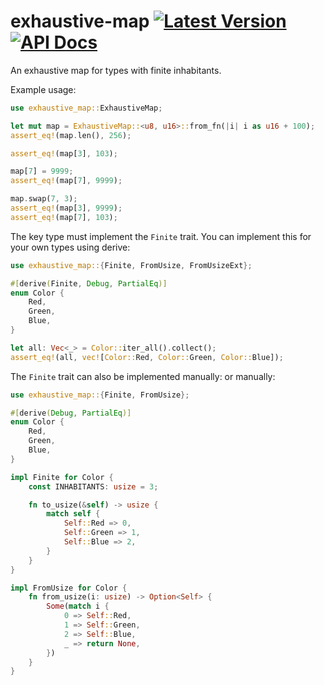 # exhaustive-map [![Latest Version]][crates.io] [![API Docs]][docs.rs]

[Latest Version]: https://img.shields.io/crates/v/exhaustive-map.svg
[crates.io]: https://crates.io/crates/exhaustive-map
[API Docs]: https://img.shields.io/docsrs/exhaustive-map.svg
[docs.rs]: https://docs.rs/exhaustive-map

An exhaustive map for types with finite inhabitants.

Example usage:
```rust
use exhaustive_map::ExhaustiveMap;

let mut map = ExhaustiveMap::<u8, u16>::from_fn(|i| i as u16 + 100);
assert_eq!(map.len(), 256);

assert_eq!(map[3], 103);

map[7] = 9999;
assert_eq!(map[7], 9999);

map.swap(7, 3);
assert_eq!(map[3], 9999);
assert_eq!(map[7], 103);
```

The key type must implement the `Finite` trait.
You can implement this for your own types using derive:
```rust
use exhaustive_map::{Finite, FromUsize, FromUsizeExt};

#[derive(Finite, Debug, PartialEq)]
enum Color {
    Red,
    Green,
    Blue,
}

let all: Vec<_> = Color::iter_all().collect();
assert_eq!(all, vec![Color::Red, Color::Green, Color::Blue]);
```

The `Finite` trait can also be implemented manually:
or manually:
```rust
use exhaustive_map::{Finite, FromUsize};

#[derive(Debug, PartialEq)]
enum Color {
    Red,
    Green,
    Blue,
}

impl Finite for Color {
    const INHABITANTS: usize = 3;

    fn to_usize(&self) -> usize {
        match self {
            Self::Red => 0,
            Self::Green => 1,
            Self::Blue => 2,
        }
    }
}

impl FromUsize for Color {
    fn from_usize(i: usize) -> Option<Self> {
        Some(match i {
            0 => Self::Red,
            1 => Self::Green,
            2 => Self::Blue,
            _ => return None,
        })
    }
}
```
